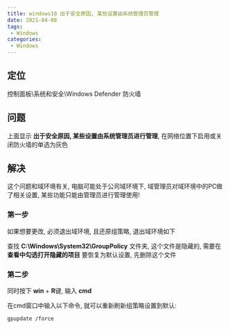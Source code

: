 ```yaml
---
title: windows10 出于安全原因, 某些设置由系统管理员管理
date: 2021-04-08
tags:
 - Windows
categories:
 - Windows
---
```


## 定位

控制面板\系统和安全\Windows Defender 防火墙

## 问题

上面显示 **出于安全原因, 某些设置由系统管理员进行管理**, 在网络位置下启用或关闭防火墙的单选为灰色

## 解决

这个问题和域环境有关, 电脑可能处于公司域环境下, 域管理员对域环境中的PC做了相关设置, 某些功能只能由管理员进行管理使用!

### 第一步

如果想要更改, 必须退出域环境, 且还原组策略, 退出域环境如下

查找 **C:\Windows\System32\GroupPolicy** 文件夹, 这个文件是隐藏的, 需要在 **查看中勾选打开隐藏的项目** 要恢复为默认设置, 先删除这个文件

### 第二步

同时按下 **win** + **R**键, 输入 **cmd**

在cmd窗口中输入以下命令, 就可以重新刷新组策略设置到默认:

```shell
gpupdate /force
```
